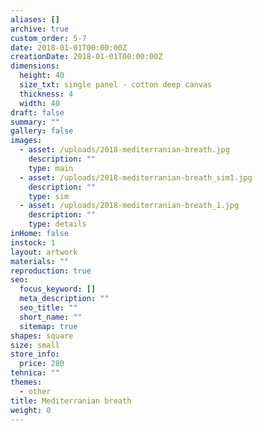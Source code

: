 ```yaml
---
aliases: []
archive: true
custom_order: 5-7
date: 2018-01-01T00:00:00Z
creationDate: 2018-01-01T00:00:00Z
dimensions:
  height: 40
  size_txt: single panel - cotton deep canvas
  thickness: 4
  width: 40
draft: false
summary: ""
gallery: false
images:
  - asset: /uploads/2018-mediterranian-breath.jpg
    description: ""
    type: main
  - asset: /uploads/2018-mediterranian-breath_sim1.jpg
    description: ""
    type: sim
  - asset: /uploads/2018-mediterranian-breath_1.jpg
    description: ""
    type: details
inHome: false
instock: 1
layout: artwork
materials: ""
reproduction: true
seo:
  focus_keyword: []
  meta_description: ""
  seo_title: ""
  short_name: ""
  sitemap: true
shapes: square
size: small
store_info:
  price: 280
tehnica: ""
themes:
  - other
title: Mediterranian breath
weight: 0
---
```

